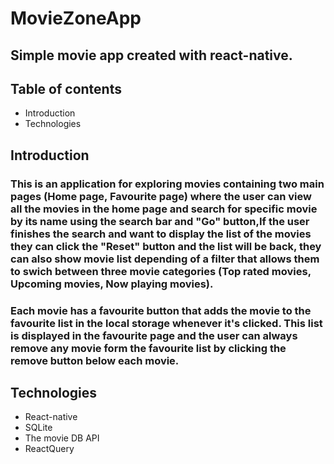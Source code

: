# MovieZoneApp
## Simple movie app created with react-native.

## Table of contents
* Introduction
* Technologies

## Introduction
### This is an application for exploring movies containing two main pages (Home page, Favourite page) where the user can view all the movies in the home page and search for specific movie by its name using the search bar and "Go" button,If the user finishes the search and want to display the list of the movies they can click the "Reset" button and the list will be back, they can also show movie list depending of a filter that allows them to swich between three movie categories (Top rated movies, Upcoming movies, Now playing movies).
### Each movie has a favourite button that adds the movie to the favourite list in the local storage whenever it's clicked. This list is displayed in the favourite page and the user can always remove any movie form the favourite list by clicking the remove button below each movie.

## Technologies
- React-native
- SQLite
- The movie DB API
- ReactQuery
